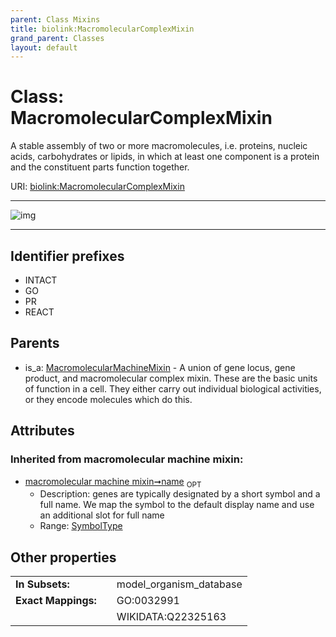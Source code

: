 ```yaml
---
parent: Class Mixins
title: biolink:MacromolecularComplexMixin
grand_parent: Classes
layout: default
---
```


# Class: MacromolecularComplexMixin


A stable assembly of two or more macromolecules, i.e. proteins, nucleic acids, carbohydrates or lipids, in which at least one component is a protein and the constituent parts function together.

URI: [biolink:MacromolecularComplexMixin](https://w3id.org/biolink/vocab/MacromolecularComplexMixin)


---

![img](http://yuml.me/diagram/nofunky;dir:TB/class/[MacromolecularMachineMixin],[MacromolecularMachineMixin]%5E-[MacromolecularComplexMixin%7Cname(i):symbol_type%20%3F])

---


## Identifier prefixes

 * INTACT
 * GO
 * PR
 * REACT

## Parents

 *  is_a: [MacromolecularMachineMixin](MacromolecularMachineMixin.md) - A union of gene locus, gene product, and macromolecular complex mixin. These are the basic units of function in a cell. They either carry out individual biological activities, or they encode molecules which do this.

## Attributes


### Inherited from macromolecular machine mixin:

 * [macromolecular machine mixin➞name](macromolecular_machine_mixin_name.md)  <sub>OPT</sub>
     * Description: genes are typically designated by a short symbol and a full name. We map the symbol to the default display name and use an additional slot for full name
     * Range: [SymbolType](types/SymbolType.md)

## Other properties

|  |  |  |
| --- | --- | --- |
| **In Subsets:** | | model_organism_database |
| **Exact Mappings:** | | GO:0032991 |
|  | | WIKIDATA:Q22325163 |

